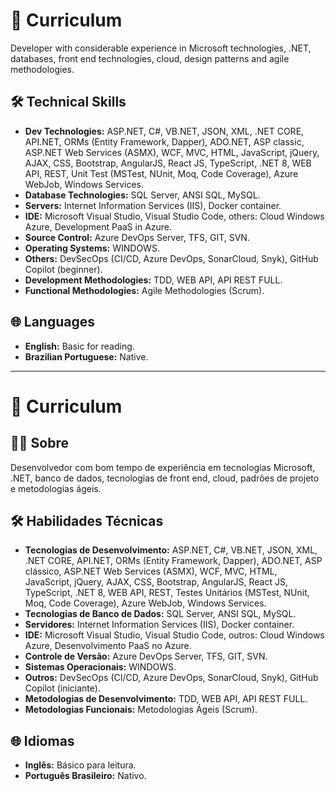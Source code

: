 # 💼 Curriculum  

Developer with considerable experience in Microsoft technologies, .NET, databases, front end technologies, cloud, design patterns and agile methodologies.

## 🛠️ Technical Skills

- **Dev Technologies:** ASP.NET, C#, VB.NET, JSON, XML, .NET CORE, API.NET, ORMs (Entity Framework, Dapper), ADO.NET, ASP classic, ASP.NET Web Services (ASMX), WCF, MVC, HTML, JavaScript, jQuery, AJAX, CSS, Bootstrap, AngularJS, React JS, TypeScript, .NET 8, WEB API, REST, Unit Test (MSTest, NUnit, Moq, Code Coverage), Azure WebJob, Windows Services.
- **Database Technologies:** SQL Server, ANSI SQL, MySQL.
- **Servers:** Internet Information Services (IIS), Docker container.
- **IDE:** Microsoft Visual Studio, Visual Studio Code, others: Cloud Windows Azure, Development PaaS in Azure.
- **Source Control:** Azure DevOps Server, TFS, GIT, SVN.
- **Operating Systems:** WINDOWS.
- **Others:** DevSecOps (CI/CD, Azure DevOps, SonarCloud, Snyk), GitHub Copilot (beginner).
- **Development Methodologies:** TDD, WEB API, API REST FULL.
- **Functional Methodologies:** Agile Methodologies (Scrum).

## 🌐 Languages

- **English:** Basic for reading.
- **Brazilian Portuguese:** Native.

---
# 💼 Curriculum 

## 👨‍💻 Sobre

Desenvolvedor com bom tempo de experiência em tecnologias Microsoft, .NET, banco de dados, tecnologias de front end, cloud, padrões de projeto e metodologias ágeis.

## 🛠️ Habilidades Técnicas

- **Tecnologias de Desenvolvimento:** ASP.NET, C#, VB.NET, JSON, XML, .NET CORE, API.NET, ORMs (Entity Framework, Dapper), ADO.NET, ASP clássico, ASP.NET Web Services (ASMX), WCF, MVC, HTML, JavaScript, jQuery, AJAX, CSS, Bootstrap, AngularJS, React JS, TypeScript, .NET 8, WEB API, REST, Testes Unitários (MSTest, NUnit, Moq, Code Coverage), Azure WebJob, Windows Services.
- **Tecnologias de Banco de Dados:** SQL Server, ANSI SQL, MySQL.
- **Servidores:** Internet Information Services (IIS), Docker container.
- **IDE:** Microsoft Visual Studio, Visual Studio Code, outros: Cloud Windows Azure, Desenvolvimento PaaS no Azure.
- **Controle de Versão:** Azure DevOps Server, TFS, GIT, SVN.
- **Sistemas Operacionais:** WINDOWS.
- **Outros:** DevSecOps (CI/CD, Azure DevOps, SonarCloud, Snyk), GitHub Copilot (iniciante).
- **Metodologias de Desenvolvimento:** TDD, WEB API, API REST FULL.
- **Metodologias Funcionais:** Metodologias Ágeis (Scrum).

## 🌐 Idiomas

- **Inglês:** Básico para leitura.
- **Português Brasileiro:** Nativo.
